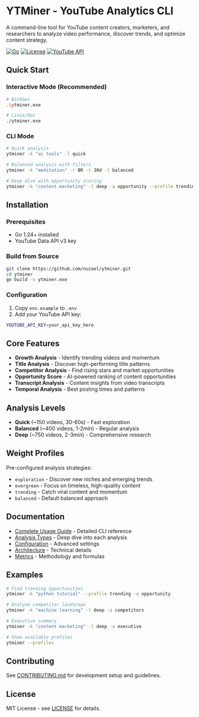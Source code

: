 # YTMiner - YouTube Analytics CLI

A command-line tool for YouTube content creators, marketers, and researchers to analyze video performance, discover trends, and optimize content strategy.

[![Go](https://img.shields.io/badge/Go-1.24+-blue.svg)](https://golang.org)
[![License](https://img.shields.io/badge/License-MIT-green.svg)](LICENSE)
[![YouTube API](https://img.shields.io/badge/YouTube-API%20v3-red.svg)](https://developers.google.com/youtube/v3)

## Quick Start

### Interactive Mode (Recommended)
```bash
# Windows
.\ytminer.exe

# Linux/Mac
./ytminer.exe
```

### CLI Mode
```bash
# Quick analysis
ytminer -k "ai tools" -l quick

# Balanced analysis with filters
ytminer -k "meditation" -r BR -t 30d -l balanced

# Deep dive with opportunity scoring
ytminer -k "content marketing" -l deep -a opportunity --profile trending
```

## Installation

### Prerequisites
- Go 1.24+ installed
- YouTube Data API v3 key

### Build from Source
```bash
git clone https://github.com/nuzael/ytminer.git
cd ytminer
go build -o ytminer.exe
```

### Configuration
1. Copy `env.example` to `.env`
2. Add your YouTube API key:
```bash
YOUTUBE_API_KEY=your_api_key_here
```

## Core Features

- **Growth Analysis** - Identify trending videos and momentum
- **Title Analysis** - Discover high-performing title patterns
- **Competitor Analysis** - Find rising stars and market opportunities
- **Opportunity Score** - AI-powered ranking of content opportunities
- **Transcript Analysis** - Content insights from video transcripts
- **Temporal Analysis** - Best posting times and patterns

## Analysis Levels

- **Quick** (~150 videos, 30-60s) - Fast exploration
- **Balanced** (~400 videos, 1-2min) - Regular analysis
- **Deep** (~750 videos, 2-3min) - Comprehensive research

## Weight Profiles

Pre-configured analysis strategies:
- `exploration` - Discover new niches and emerging trends
- `evergreen` - Focus on timeless, high-quality content
- `trending` - Catch viral content and momentum
- `balanced` - Default balanced approach

## Documentation

- [Complete Usage Guide](docs/USAGE.md) - Detailed CLI reference
- [Analysis Types](docs/ANALYSIS.md) - Deep dive into each analysis
- [Configuration](docs/CONFIGURATION.md) - Advanced settings
- [Architecture](docs/ARCHITECTURE.md) - Technical details
- [Metrics](docs/METRICS.md) - Methodology and formulas

## Examples

```bash
# Find trending opportunities
ytminer -k "python tutorial" --profile trending -a opportunity

# Analyze competitor landscape
ytminer -k "machine learning" -l deep -a competitors

# Executive summary
ytminer -k "content marketing" -l deep -a executive

# Show available profiles
ytminer --profiles
```

## Contributing

See [CONTRIBUTING.md](docs/CONTRIBUTING.md) for development setup and guidelines.

## License

MIT License - see [LICENSE](LICENSE) for details.

